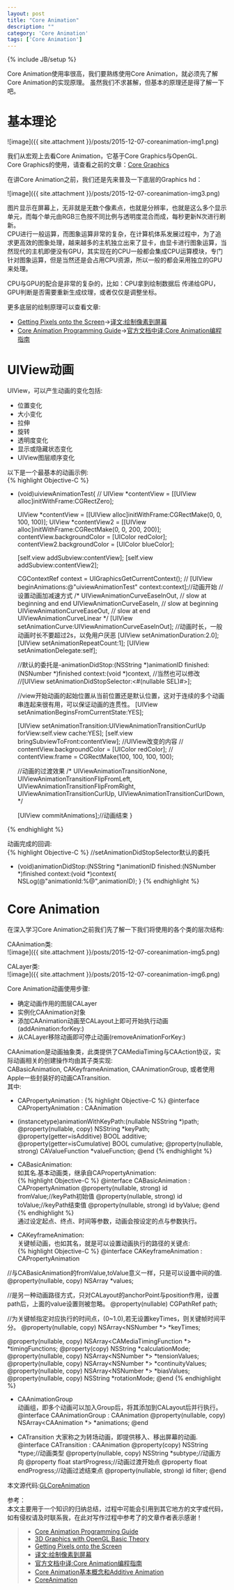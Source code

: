 ```yaml
---
layout: post
title: "Core Animation"
description: ""
category: 'Core Animation'
tags: ['Core Animation']
---
```

{% include JB/setup %}

Core Animation使用率很高，我们要熟练使用Core Animation，就必须先了解Core Animation的实现原理。 虽然我们不求甚解，但基本的原理还是得了解一下吧。

<!--more-->

# 基本理论  
![image]({{ site.attachment }}/posts/2015-12-07-coreanimation-img1.png) 

我们从宏观上去看Core Animation，它基于Core Graphics与OpenGL.   
Core Graphics的使用，请查看之前的文章：[Core Graphics](http://grayluo.github.io/WeiFocusIo/core%20graphics/2015/11/30/coregraphics/)  

在讲Core Animation之前，我们还是先来普及一下底层的Graphics hd：  

![image]({{ site.attachment }}/posts/2015-12-07-coreanimation-img3.png) 

图片显示在屏幕上，无非就是无数个像素点，也就是分辨率，也就是这么多个显示单元，而每个单元由RGB三色按不同比例与透明度混合而成，每秒更新N次进行刷新。  
CPU进行一般运算，而图象运算非常的复杂，在计算机体系发展过程中，为了追求更高效的图象处理，越来越多的主机独立出来了显卡，由显卡进行图象运算，当然现代的主机即便没有GPU，其实现在的CPU一般都会集成CPU运算模块，专门针对图象运算，但是当然还是会占用CPU资源，所以一般的都会采用独立的GPU来处理。  

CPU与GPU的配合是非常的复杂的，比如：CPU拿到绘制数据后 传递给GPU，GPU判断是否需要重新生成纹理，或者仅仅是调整坐标。  

更多底层的绘制原理可以查看文章:  

+ [Getting Pixels onto the Screen](https://www.objc.io/issues/3-views/moving-pixels-onto-the-screen/#pixels)->[译文:绘制像素到屏幕](http://blog.jobbole.com/54511/)  
+ [Core Animation Programming Guide](https://developer.apple.com/library/mac/documentation/Cocoa/Conceptual/CoreAnimation_guide/Introduction/Introduction.html)->[官方文档中译:Core Animation编程指南](http://www.cocoachina.com/ios/20131230/7627.html) 

# UIView动画
UIView，可以产生动画的变化包括: 

+ 位置变化    
+ 大小变化     
+ 拉伸  
+ 旋转  
+ 透明度变化    
+ 显示或隐藏状态变化  
+ UIView图层顺序变化   

以下是一个最基本的动画示例:  
{% highlight Objective-C %}
- (void)uiviewAnimationTest{
//    UIView *contentView = [[UIView alloc]initWithFrame:CGRectZero];
    
    UIView *contentView = [[UIView alloc]initWithFrame:CGRectMake(0, 0, 100, 100)];
    UIView *contentView2 = [[UIView alloc]initWithFrame:CGRectMake(0, 0, 200, 200)];
    contentView.backgroundColor = [UIColor redColor];
    contentView2.backgroundColor = [UIColor blueColor];

    [self.view addSubview:contentView];
    [self.view addSubview:contentView2];
    
    CGContextRef context = UIGraphicsGetCurrentContext();
    //
    [UIView beginAnimations:@"uiviewAnimationTest" context:context];//动画开始
    //设置动画加减速方式
    /*
        UIViewAnimationCurveEaseInOut,         // slow at beginning and end
        UIViewAnimationCurveEaseIn,            // slow at beginning
        UIViewAnimationCurveEaseOut,           // slow at end
        UIViewAnimationCurveLinear
     */
    [UIView setAnimationCurve:UIViewAnimationCurveEaseInOut];
    //动画时长，一般动画时长不要超过2s，以免用户厌恶
    [UIView setAnimationDuration:2.0];
    [UIView setAnimationRepeatCount:1];
    [UIView setAnimationDelegate:self];
    
    //默认的委托是-animationDidStop:(NSString *)animationID finished:(NSNumber *)finished context:(void *)context,
    //当然也可以修改
    //[UIView setAnimationDidStopSelector:<#(nullable SEL)#>];
    
    //view开始动画的起始位置从当前位置还是默认位置，这对于连续的多个动画串连起来很有用，可以保证动画的连贯性。
    [UIView setAnimationBeginsFromCurrentState:YES];
    
    [UIView setAnimationTransition:UIViewAnimationTransitionCurlUp forView:self.view cache:YES];
    [self.view bringSubviewToFront:contentView];
    //UIView改变的内容
//    contentView.backgroundColor = [UIColor redColor];
//    contentView.frame = CGRectMake(100, 100, 100, 100);
    
    //动画的过渡效果
    /*
    UIViewAnimationTransitionNone,
    UIViewAnimationTransitionFlipFromLeft,
    UIViewAnimationTransitionFlipFromRight,
    UIViewAnimationTransitionCurlUp,
    UIViewAnimationTransitionCurlDown,
*/
    
    
    [UIView commitAnimations];//动画结束
}

{% endhighlight %}  

动画完成的回调:  
{% highlight Objective-C %}
//setAnimationDidStopSelector默认的委托
- (void)animationDidStop:(NSString *)animationID finished:(NSNumber *)finished context:(void *)context{
    NSLog(@"animationId:%@",animationID);
}
{% endhighlight %}  


# Core Animation   
在深入学习Core Animation之前我们先了解一下我们将使用的各个类的层次结构:

CAAnimation类:  
![image]({{ site.attachment }}/posts/2015-12-07-coreanimation-img5.png) 

CALayer类:  
![image]({{ site.attachment }}/posts/2015-12-07-coreanimation-img6.png) 

Core Animation动画使用步骤:

+ 确定动画作用的图层CALayer    
+ 实例化CAAnimation对象    
+ 添加CAAnimation动画至CALayout上即可开始执行动画(addAnimation:forKey:)  
+ 从CALayer移除动画即可停止动画(removeAnimationForKey:)  

CAAnimation是动画抽象类，此类提供了CAMediaTiming与CAAction协议，实际动画相关的创建操作均由其子类实现:  
CABasicAnimation, CAKeyframeAnimation, CAAnimationGroup, 或者使用Apple一些封装好的动画CATransition.  
其中:  

* CAPropertyAnimation :
{% highlight Objective-C %}
@interface CAPropertyAnimation : CAAnimation
+ (instancetype)animationWithKeyPath:(nullable NSString *)path;
@property(nullable, copy) NSString *keyPath;
@property(getter=isAdditive) BOOL additive;
@property(getter=isCumulative) BOOL cumulative;
@property(nullable, strong) CAValueFunction *valueFunction;
@end
{% endhighlight %}  


* CABasicAnimation:  
如其名.基本动画类，继承自CAPropertyAnimation:  
{% highlight Objective-C %}
@interface CABasicAnimation : CAPropertyAnimation
@property(nullable, strong) id fromValue;//keyPath初始值
@property(nullable, strong) id toValue;//keyPath结束值
@property(nullable, strong) id byValue;
@end
{% endhighlight %}  
通过设定起点、终点、时间等参数，动画会按设定的点与参数执行。

* CAKeyframeAnimation:  
关键帧动画，也如其名，就是可以设置动画执行的路径的关键点:  
{% highlight Objective-C %}
@interface CAKeyframeAnimation : CAPropertyAnimation

//与CABasicAnimation的fromValue,toValue意义一样，只是可以设置中间的值.
@property(nullable, copy) NSArray *values;

//是另一种动画路径方式，只对CALayout的anchorPoint与position作用，设置path后，上面的value设置则被忽略。
@property(nullable) CGPathRef path;

//为关键帧指定对应执行的时间点，(0~1.0),若无设置keyTimes，则关键帧时间平分。
@property(nullable, copy) NSArray<NSNumber *> *keyTimes;

@property(nullable, copy) NSArray<CAMediaTimingFunction *> *timingFunctions;
@property(copy) NSString *calculationMode;
@property(nullable, copy) NSArray<NSNumber *> *tensionValues;
@property(nullable, copy) NSArray<NSNumber *> *continuityValues;
@property(nullable, copy) NSArray<NSNumber *> *biasValues;
@property(nullable, copy) NSString *rotationMode;
@end
{% endhighlight %}  

* CAAnimationGroup  
动画组，即多个动画可以加入Group后，将其添加到CALayout后并行执行。
@interface CAAnimationGroup : CAAnimation
@property(nullable, copy) NSArray<CAAnimation *> *animations;
@end

* CATransition 
大家称之为转场动画，即提供移入、移出屏幕的动画.
@interface CATransition : CAAnimation
@property(copy) NSString *type;//动画类型
@property(nullable, copy) NSString *subtype;//动画方向
@property float startProgress;//动画过渡开始点
@property float endProgress;//动画过滤结束点
@property(nullable, strong) id filter;
@end



本文源代码:[GLCoreAnimation](https://github.com/GrayLuo/GLCoreAnimation)

参考：  
本文主要用于一个知识的归纳总结，过程中可能会引用到其它地方的文字或代码，如有侵权请及时联系我，在此对写作过程中参考了的文章作者表示感谢！   

 > * [Core Animation Programming Guide](https://developer.apple.com/library/mac/documentation/Cocoa/Conceptual/CoreAnimation_guide/Introduction/Introduction.html)  
 > * [3D Graphics with OpenGL Basic Theory](http://www.ntu.edu.sg/home/ehchua/programming/opengl/CG_BasicsTheory.html#zz-1.)
 > * [Getting Pixels onto the Screen](https://www.objc.io/issues/3-views/moving-pixels-onto-the-screen/#pixels)
 > * [译文:绘制像素到屏幕](http://blog.jobbole.com/54511/)  
 > * [官方文档中译:Core Animation编程指南](http://www.cocoachina.com/ios/20131230/7627.html)
 > * [Core Animation基本概念和Additive Animation](http://studentdeng.github.io/blog/2014/06/24/core-animation/?utm_source=tuicool&utm_medium=referral)
 > * [CoreAnimation](http://www.jianshu.com/p/ee2d3a8b2d67)


